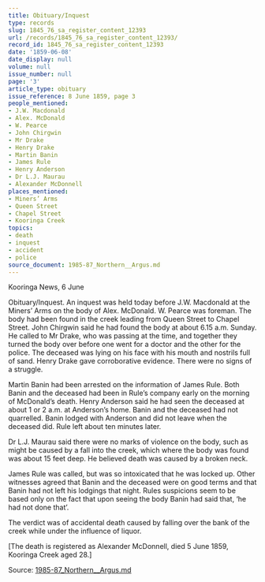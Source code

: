 ```yaml
---
title: Obituary/Inquest
type: records
slug: 1845_76_sa_register_content_12393
url: /records/1845_76_sa_register_content_12393/
record_id: 1845_76_sa_register_content_12393
date: '1859-06-08'
date_display: null
volume: null
issue_number: null
page: '3'
article_type: obituary
issue_reference: 8 June 1859, page 3
people_mentioned:
- J.W. Macdonald
- Alex. McDonald
- W. Pearce
- John Chirgwin
- Mr Drake
- Henry Drake
- Martin Banin
- James Rule
- Henry Anderson
- Dr L.J. Maurau
- Alexander McDonnell
places_mentioned:
- Miners’ Arms
- Queen Street
- Chapel Street
- Kooringa Creek
topics:
- death
- inquest
- accident
- police
source_document: 1985-87_Northern__Argus.md
---
```


Kooringa News, 6 June

Obituary/Inquest.  An inquest was held today before J.W. Macdonald at the Miners’ Arms on the body of Alex. McDonald.  W. Pearce was foreman.  The body had been found in the creek leading from Queen Street to Chapel Street.  John Chirgwin said he had found the body at about 6.15 a.m. Sunday.  He called to Mr Drake, who was passing at the time, and together they turned the body over before one went for a doctor and the other for the police. The deceased was lying on his face with his mouth and nostrils full of sand.  Henry Drake gave corroborative evidence.  There were no signs of a struggle.

Martin Banin had been arrested on the information of James Rule. Both Banin and the deceased had been in Rule’s company early on the morning of McDonald’s death.  Henry Anderson said he had seen the deceased at about 1 or 2 a.m. at Anderson’s home. Banin and the deceased had not quarrelled.  Banin lodged with Anderson and did not leave when the deceased did.  Rule left about ten minutes later.

Dr L.J. Maurau said there were no marks of violence on the body, such as might be caused by a fall into the creek, which where the body was found was about 15 feet deep. He believed death was caused by a broken neck.

James Rule was called, but was so intoxicated that he was locked up.  Other witnesses agreed that Banin and the deceased were on good terms and that Banin had not left his lodgings that night.  Rules suspicions seem to be based only on the fact that upon seeing the body Banin had said that, ‘he had not done that’.

The verdict was of accidental death caused by falling over the bank of the creek while under the influence of liquor.

[The death is registered as Alexander McDonnell, died 5 June 1859, Kooringa Creek aged 28.]

Source: [1985-87_Northern__Argus.md](/downloads/markdown/1985-87_Northern__Argus.md)
